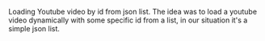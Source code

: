 Loading Youtube video by id from json list.
The idea was to load  a youtube video dynamically with some specific id from a list, in our situation it's a simple json list.
